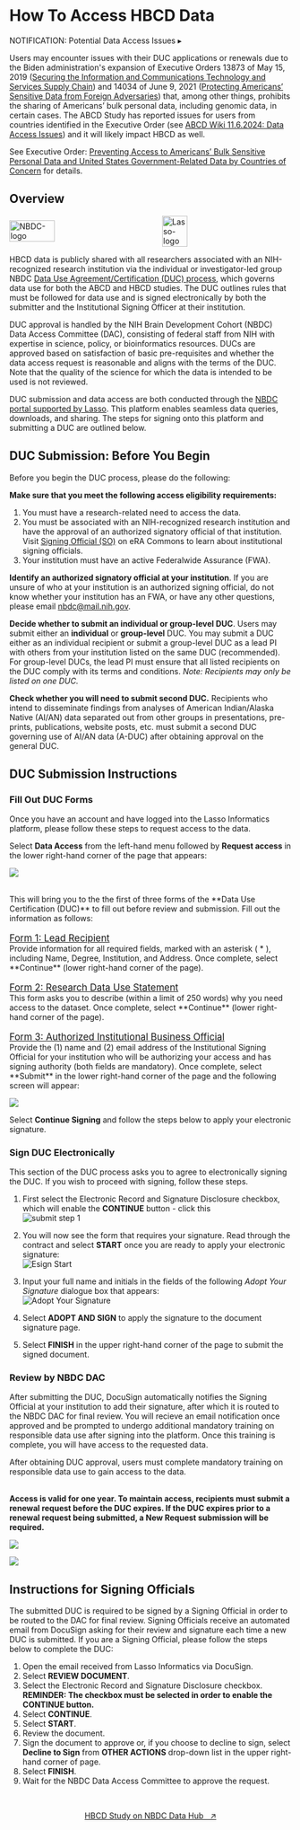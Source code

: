 # How To Access HBCD Data
<p>
<div id="notification-banner" class="notification-banner" onclick="toggleCollapse(this)">
  <span class="emoji"><i class="fa-regular fa-lightbulb"></i></span>
  <span class="text">NOTIFICATION: Potential Data Access Issues</span>
  <span class="arrow">▸</span>
</div>
<div class="notification-open-collapsible-content">
<p>Users may encounter issues with their DUC applications or renewals due to the Biden administration's expansion of Executive Orders 13873 of May 15, 2019 (<a href="https://www.federalregister.gov/d/2024-28335">Securing the Information and Communications Technology and Services Supply Chain</a>) and 14034 of June 9, 2021 (<a href="https://www.federalregister.gov/d/2021-12506">Protecting Americans’ Sensitive Data from Foreign Adversaries</a>) that, among other things, prohibits the sharing of Americans’ bulk personal data, including genomic data, in certain cases. The ABCD Study has reported issues for users from countries identified in the Executive Order (see <a href="https://wiki.abcdstudy.org/">ABCD Wiki 11.6.2024: Data Access Issues</a>) and it will likely impact HBCD as well.</p> 

<p>See Executive Order: <a href="https://www.federalregister.gov/d/2024-04573">Preventing Access to Americans’ Bulk Sensitive Personal Data and United States Government-Related Data by Countries of Concern</a> for details.</p>
</div>
</p>

## Overview
<div style="display: flex; justify-content: space-between; align-items: center;">
  <img src="images/NBDC-C-Horizontal.png" alt="NBDC-logo" style="width: 40%;">
  <img src="images/Format=Horizontal, Color=Black@2x.png" alt="Lasso-logo" style="width: 30%; margin-right: 80px;">
</div>

HBCD data is publicly shared with all researchers associated with an NIH-recognized research institution via the individual or investigator-led group NBDC [Data Use Agreement/Certification (DUC) process](https://nbdc-splash-beta.lassoinformatics.com/data-access-process), which governs data use for both the ABCD and HBCD studies. The DUC outlines rules that must be followed for data use and is signed electronically by both the submitter and the Institutional Signing Officer at their institution. 

DUC approval is handled by the NIH Brain Development Cohort (NBDC) Data Access Committee (DAC), consisting of federal staff from NIH with expertise in science, policy, or bioinformatics resources. DUCs are approved based on satisfaction of basic pre-requisites and whether the data access request is reasonable and aligns with the terms of the DUC. Note that the quality of the science for which the data is intended to be used is not reviewed.

DUC submission and data access are both conducted through the [NBDC portal supported by Lasso](https://nbdc-hbcd-beta.lassoinformatics.com). This platform enables seamless data queries, downloads, and sharing. The steps for signing onto this platform and submitting a DUC are outlined below.

## DUC Submission: Before You Begin
Before you begin the DUC process, please do the following:

**Make sure that you meet the following access eligibility requirements:**

1. You must have a research-related need to access the data. 
2. You must be associated with an NIH-recognized research institution and have the approval of an authorized signatory official of that institution. Visit [Signing Official (SO)](https://www.era.nih.gov/erahelp/commons/commons/roles/SO.htm) on eRA Commons to learn about institutional signing officials.
3. Your institution must have an active Federalwide Assurance (FWA). 

**Identify an authorized signatory official at your institution**. If you are unsure of who at your institution is an authorized signing official, do not know whether your institution has an FWA, or have any other questions, please email nbdc@mail.nih.gov.

**Decide whether to submit an individual or group-level DUC**. Users may submit either an **individual** or **group-level** DUC. You may submit a DUC either as an individual recipient or submit a group-level DUC as a lead PI with others from your institution listed on the same DUC (recommended). For group-level DUCs, the lead PI must ensure that all listed recipients on the DUC comply with its terms and conditions. *Note: Recipients may only be listed on one DUC.*

**Check whether you will need to submit second DUC.** Recipients who intend to disseminate findings from analyses of American Indian/Alaska Native (AI/AN) data separated out from other groups in presentations, pre-prints, publications, website posts, etc. must submit a second DUC governing use of AI/AN data (A-DUC) after obtaining approval on the general DUC. 

## DUC Submission Instructions
### Fill Out DUC Forms
Once you have an account and have logged into the Lasso Informatics platform, please follow these steps to request access to the data.

Select **Data Access** from the left-hand menu followed by **Request access** in the lower right-hand corner of the page that appears:

![](images/data_access_tab.png)

<br>
This will bring you to the the first of three forms of the **Data Use Certification (DUC)** to fill out before review and submission. Fill out the information as follows:

<p style="margin-bottom: 0; padding-bottom: 0; font-size: 1.2em"><u>Form 1: Lead Recipient</u></p>
Provide information for all required fields, marked with an asterisk ( * ), including Name, Degree, Institution, and Address. Once complete, select **Continue** (lower right-hand corner of the page).

<p style="margin-bottom: 0; padding-bottom: 0; font-size: 1.2em"><u>Form 2: Research Data Use Statement</u></p>
This form asks you to describe (within a limit of 250 words) why you need access to the dataset. Once complete, select **Continue** (lower right-hand corner of the page).

<p style="margin-bottom: 0; padding-bottom: 0; font-size: 1.2em"><u>Form 3: Authorized Institutional Business Official</u></p>
Provide the (1) name and (2) email address of the Institutional Signing Official for your institution who will be authorizing your access and has signing authority (both fields are mandatory). Once complete, select **Submit** in the lower right-hand corner of the page and the following screen will appear:

![](images/cont_signing.png)

Select **Continue Signing** and follow the steps below to apply your electronic signature.

### Sign DUC Electronically
This section of the DUC process asks you to agree to electronically signing the DUC. If you wish to proceed with signing, follow these steps.

<ol>
    <p>
    <li>First select the Electronic Record and Signature Disclosure checkbox, which will enable the <b>CONTINUE</b> button - click this<br><img src="images/submit_step1.png" alt="submit step 1"></li>
    </p>
    <p>
    <li>You will now see the form that requires your signature. Read through the contract and select <b>START</b> once you are ready to apply your electronic signature:<br><img src="images/esign_start.png" alt="Esign Start"></li>
    </p>
    <p>
    <li>Input your full name and initials in the fields of the following <i>Adopt Your Signature</i> dialogue box that appears:<br><img src="images/adopt_your_sig.png" alt="Adopt Your Signature"></li>
    </p>
    <p>
    <li>Select <b>ADOPT AND SIGN</b> to apply the signature to the document signature page.</li>
    </p>
    <p>
    <li>Select <b>FINISH</b> in the upper right-hand corner of the page to submit the signed document.</li>
    </p>
</ol>

### Review by NBDC DAC
After submitting the DUC, DocuSign automatically notifies the Signing Official at your institution to add their signature, after which it is routed to the NBDC DAC for final review. You will recieve an email notification once approved and be prompted to undergo additional mandatory training on responsible data use after signing into the platform. Once this training is complete, you will have access to the requested data. 

<div id="notification-banner" class="notification-banner" onclick="toggleCollapse(this)">
    <span class="emoji"><i class="fa-regular fa-lightbulb"></i></span>
    <span class="text">After obtaining DUC approval, users must complete mandatory training on responsible data use to gain access to the data.</span>
</div>
<br>

**Access is valid for one year. To maintain access, recipients must submit a renewal request before the DUC expires. If the DUC expires prior to a renewal request being submitted, a New Request submission will be required.**

![](images/decline_banner.png)

![](images/new_request.png)


## Instructions for Signing Officials
The submitted DUC is required to be signed by a Signing Official in order to be routed to the DAC for final review. Signing Officials receive an automated email from DocuSign asking for their review and signature each time a new DUC is submitted. If you are a Signing Official, please follow the steps below to complete the DUC:

<ol>
    <li>Open the email received from Lasso Informatics via DocuSign.</li>
    <li>Select <b>REVIEW DOCUMENT</b>.</li>
    <li>Select the Electronic Record and Signature Disclosure checkbox. <b>REMINDER: The checkbox must be selected in order to enable the CONTINUE button.</b></li>
    <li>Select <b>CONTINUE</b>.</li>
    <li>Select <b>START</b>.</li>
    <li>Review the document.</li>    
    <li>Sign the document to approve or, if you choose to decline to sign, select <b>Decline to Sign</b> from <b>OTHER ACTIONS</b> drop-down list in the upper right-hand corner of page.</li> 
    <li>Select <b>FINISH</b>.</li>     
    <li>Wait for the NBDC Data Access Committee to approve the request.</li> 
</ol>
<br>

<p style="text-align: center;">
  <a class="button-link" href="https://nbdc-splash-beta.lassoinformatics.com/hbcd-study">HBCD Study on NBDC Data Hub &nbsp; ↗️</a>
</p>
